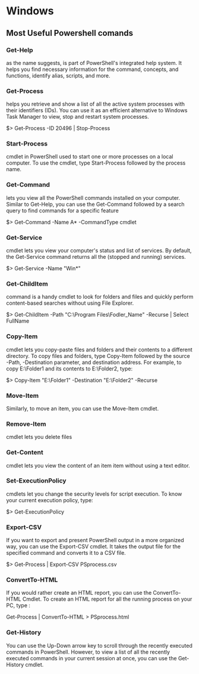 # Windows 

## Most Useful Powershell comands

### Get-Help
as the name suggests, is part of PowerShell's integrated help system. 
It helps you find necessary information for the command, concepts, and functions, identify alias, scripts, and more.

### Get-Process
helps you retrieve and show a list of all the active system processes with their identifiers (IDs). 
You can use it as an efficient alternative to Windows Task Manager to view, stop and restart system processes.

$> Get-Process -ID 20496 | Stop-Process

### Start-Process 
 cmdlet in PowerShell used to start one or more processes on a local computer. To use the cmdlet, type Start-Process followed by the process name. 

### Get-Command 
 lets you view all the PowerShell commands installed on your computer. 
 Similar to Get-Help, you can use the Get-Command followed by a search query to find commands for a specific feature

$> Get-Command -Name A* -CommandType cmdlet

### Get-Service 
cmdlet lets you view your computer's status and list of services. By default, the Get-Service command returns all the (stopped and running) services.

$> Get-Service -Name "Win*"

### Get-ChildItem 
command is a handy cmdlet to look for folders and files and quickly perform content-based searches without using File Explorer.

$> Get-ChildItem -Path "C:\Program Files\Fodler_Name" -Recurse | Select FullName

### Copy-Item 
cmdlet lets you copy-paste files and folders and their contents to a different directory. To copy files and folders, 
type Copy-Item followed by the source -Path, -Destination parameter, 
and destination address. For example, to copy E:\Folder1 and its contents to E:\Folder2, type:

$> Copy-Item "E:\Folder1" -Destination "E:\Folder2" -Recurse

### Move-Item
Similarly, to move an item, you can use the Move-Item cmdlet.

### Remove-Item 
cmdlet lets you delete files

### Get-Content 
cmdlet lets you view the content of an item item without using a text editor.

### Set-ExecutionPolicy 
cmdlets let you change the security levels for script execution.
To know your current execution policy, type:

$> Get-ExecutionPolicy

### Export-CSV
If you want to export and present PowerShell output in a more organized way, you can use the Export-CSV cmdlet. It takes the output file for the specified command and converts it to a CSV file.

$> Get-Process | Export-CSV PSprocess.csv

### ConvertTo-HTML
If you would rather create an HTML report, you can use the ConvertTo-HTML Cmdlet. To create an HTML report for all the running process on your PC, type :

Get-Process | ConvertTo-HTML > PSprocess.html

### Get-History
You can use the Up-Down arrow key to scroll through the recently executed commands in PowerShell. However, to view a list of all the recently executed commands in your current session at once, you can use the Get-History cmdlet.
